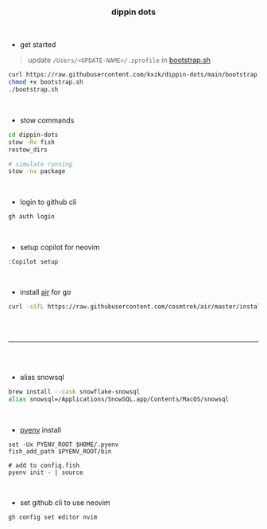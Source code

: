 <h3 align="center">dippin dots</h3>

<br>

* get started
> update `/Users/<UPDATE-NAME>/.zprofile` in [bootstrap.sh](https://github.com/kxzk/dippin-dots/blob/main/bootstrap.sh)

```bash
curl https://raw.githubusercontent.com/kxzk/dippin-dots/main/bootstrap.sh > bootstrap.sh
chmod +x bootstrap.sh
./bootstrap.sh
```

<br>

* stow commands

```bash
cd dippin-dots
stow -Rv fish
restow_dirs

# simulate running
stow -nv package
```

<br>

* login to github cli

```bash
gh auth login
```

<br>

* setup copilot for neovim

```
:Copilot setup
```

<br>

* install [air](https://github.com/cosmtrek/air) for go

```bash
curl -sSfL https://raw.githubusercontent.com/cosmtrek/air/master/install.sh | sh -s -- -b $(go env GOPATH)/bin
```

<br>
<br>

---

<br>
<br>

* alias snowsql

```bash
brew install --cask snowflake-snowsql
alias snowsql=/Applications/SnowSQL.app/Contents/MacOS/snowsql
```

<br>

* [pyenv](https://github.com/pyenv/pyenv) install

```fish
set -Ux PYENV_ROOT $HOME/.pyenv
fish_add_path $PYENV_ROOT/bin

# add to config.fish
pyenv init - | source
```

<br>

* set github cli to use neovim

```
gh config set editor nvim
```

<br>

